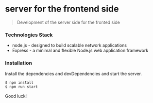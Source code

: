 # server for the frontend side

> Development of the server side for the fronted side 

### Technologies Stack

* node.js - designed to build scalable network applications
* Express - a minimal and flexible Node.js web application framework

### Installation

Install the dependencies and devDependencies and start the server.

```sh
$ npm install
$ npm run start
```

Good luck!
